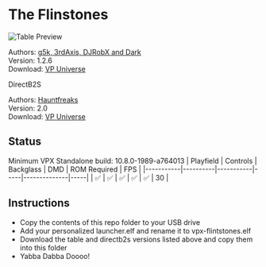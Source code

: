 # The Flinstones

![Table Preview](https://vpuniverse.com/screenshots/monthly_2022_03/54027530_TheFlintstones(Williams1994)v1_26.thumb.png.db4fc74b91ec204b1ed663689f4d3006.png)

Authors: [g5k, 3rdAxis, DJRobX and Dark](https://vpuniverse.com/profile/14065-g5k/?tab=node_filestabprofile_filesTab)  
Version: 1.2.6  
Download: [VP Universe](https://vpuniverse.com/files/file/8763-the-flintstones/)

DirectB2S

Authors: [Hauntfreaks](https://vpuniverse.com/profile/5216-hauntfreaks/)  
Version: 2.0  
Download: [VP Universe](https://vpuniverse.com/files/file/12799-the-flintstones-williams-1994-b2s-full-dmd/)

## Status 

Minimum VPX Standalone build: 10.8.0-1989-a764013
| Playfield | Controls | Backglass | DMD | ROM Required | FPS | 
|-----------|----------|-----------|-----|--------------|-----|
| :white_check_mark: | :white_check_mark: | :white_check_mark: | :white_check_mark: | :white_check_mark: | 30 |

## Instructions

- Copy the contents of this repo folder to your USB drive
- Add your personalized launcher.elf and rename it to vpx-flintstones.elf
- Download the table and directb2s versions listed above and copy them into this folder
- Yabba Dabba Doooo!